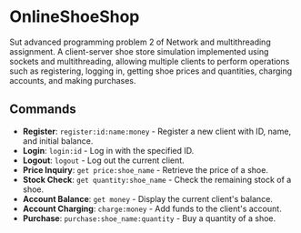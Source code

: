# OnlineShoeShop
Sut advanced programming problem 2 of Network and multithreading assignment.
A client-server shoe store simulation implemented using sockets and multithreading, allowing multiple clients to perform operations such as registering, logging in, getting shoe prices and quantities, charging accounts, and making purchases.

## Commands

- **Register**: `register:id:name:money` - Register a new client with ID, name, and initial balance.
- **Login**: `login:id` - Log in with the specified ID.
- **Logout**: `logout` - Log out the current client.
- **Price Inquiry**: `get price:shoe_name` - Retrieve the price of a shoe.
- **Stock Check**: `get quantity:shoe_name` - Check the remaining stock of a shoe.
- **Account Balance**: `get money` - Display the current client's balance.
- **Account Charging**: `charge:money` - Add funds to the client's account.
- **Purchase**: `purchase:shoe_name:quantity` - Buy a quantity of a shoe.
